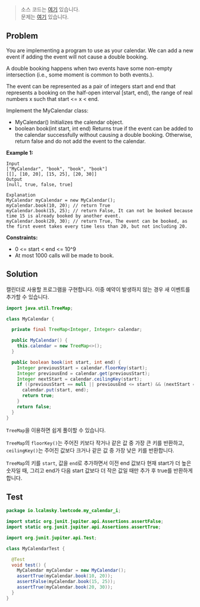 > 소스 코드는 [여기](https://github.com/lcalmsky/leetcode/blob/master/src/main/java/io/lcalmsky/leetcode/my_calendar_i/Solution.java) 있습니다.  
> 문제는 [여기](https://leetcode.com/problems/my-calendar-i/) 있습니다.

## Problem

You are implementing a program to use as your calendar. We can add a new event if adding the event will not cause a double booking.

A double booking happens when two events have some non-empty intersection (i.e., some moment is common to both events.).

The event can be represented as a pair of integers start and end that represents a booking on the half-open interval [start, end), the range of real numbers x such that start <= x < end.

Implement the MyCalendar class:

* MyCalendar() Initializes the calendar object.
* boolean book(int start, int end) Returns true if the event can be added to the calendar successfully without causing a double booking. Otherwise, return false and do not add the event to the calendar.

**Example 1:**
```text
Input
["MyCalendar", "book", "book", "book"]
[[], [10, 20], [15, 25], [20, 30]]
Output
[null, true, false, true]

Explanation
MyCalendar myCalendar = new MyCalendar();
myCalendar.book(10, 20); // return True
myCalendar.book(15, 25); // return False, It can not be booked because time 15 is already booked by another event.
myCalendar.book(20, 30); // return True, The event can be booked, as the first event takes every time less than 20, but not including 20.
```

**Constraints:**

* 0 <= start < end <= 10^9
* At most 1000 calls will be made to book.

## Solution

캘린더로 사용할 프로그램을 구현합니다. 이중 예약이 발생하지 않는 경우 새 이벤트를 추가할 수 있습니다.

```java
import java.util.TreeMap;

class MyCalendar {

  private final TreeMap<Integer, Integer> calendar;

  public MyCalendar() {
    this.calendar = new TreeMap<>();
  }

  public boolean book(int start, int end) {
    Integer previousStart = calendar.floorKey(start);
    Integer previousEnd = calendar.get(previousStart);
    Integer nextStart = calendar.ceilingKey(start);
    if ((previousStart == null || previousEnd <= start) && (nextStart == null || end <= nextStart)) {
      calendar.put(start, end);
      return true;
    }
    return false;
  }
}
```

`TreeMap`을 이용하면 쉽게 풀이할 수 있습니다.

`TreeMap`의 `floorKey()`는 주어진 키보다 작거나 같은 값 중 가장 큰 키를 반환하고, `ceilingKey()`는 주어진 값보다 크거나 같은 값 중 가장 낮은 키를 반환합니다.

`TreeMap`의 키를 `start`, 값을 `end`로 추가하면서 이전 end 값보다 현재 start가 더 높은 숫자일 때, 그리고 end가 다음 start 값보다 더 작은 값일 때만 추가 후 true를 반환하게 합니다.

## Test

```java
package io.lcalmsky.leetcode.my_calendar_i;

import static org.junit.jupiter.api.Assertions.assertFalse;
import static org.junit.jupiter.api.Assertions.assertTrue;

import org.junit.jupiter.api.Test;

class MyCalendarTest {

  @Test
  void test() {
    MyCalendar myCalendar = new MyCalendar();
    assertTrue(myCalendar.book(10, 20));
    assertFalse(myCalendar.book(15, 25));
    assertTrue(myCalendar.book(20, 30));
  }
}
```